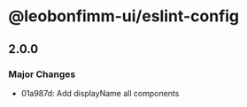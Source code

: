 # @leobonfimm-ui/eslint-config

## 2.0.0

### Major Changes

- 01a987d: Add displayName all components
